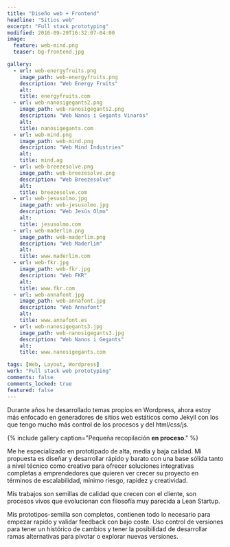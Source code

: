 ```yaml
---
title: "Diseño web + Frontend"
headline: "Sitios web"
excerpt: "Full stack prototyping"
modified: 2016-09-29T16:32:07-04:00
image:
  feature: web-mind.png
  teaser: bg-frontend.jpg

gallery:
  - url: web-energyfruits.png
    image_path: web-energyfruits.png
    description: "Web Energy Fruits"
    alt:
    title: energyfruits.com
  - url: web-nanosigegants2.png
    image_path: web-nanosigegants2.png
    description: "Web Nanos i Gegants Vinaròs"
    alt:
    title: nanosigegants.com
  - url: web-mind.png
    image_path: web-mind.png
    description: "Web Mind Industries"
    alt:
    title: mind.ag
  - url: web-breezesolve.png
    image_path: web-breezesolve.png
    description: "Web Breezesolve"
    alt:
    title: breezesolve.com
  - url: web-jesusolmo.jpg
    image_path: web-jesusolmo.jpg
    description: "Web Jesús Olmo"
    alt:
    title: jesusolmo.com
  - url: web-maderlim.png
    image_path: web-maderlim.png
    description: "Web Maderlim"
    alt:
    title: www.maderlim.com
  - url: web-fkr.jpg
    image_path: web-fkr.jpg
    description: "Web FKR"
    alt:
    title: www.fkr.com
  - url: web-annafont.jpg
    image_path: web-annafont.jpg
    description: "Web Annafont"
    alt:
    title: www.annafont.es
  - url: web-nanosigegants3.jpg
    image_path: web-nanosigegants3.jpg
    description: "Web Nanos i Gegants"
    alt:
    title: www.nanosigegants.com

tags: [Web, Layout, Wordpress]
work: "Full stack web prototyping"
comments: false
comments_locked: true
featured: false
---
```


Durante años he desarrollado temas propios en Wordpress, ahora estoy más enfocado en generadores de sitios web estáticos como Jekyll con los que tengo mucho más control de los procesos y del html/css/js.

{% include gallery caption="Pequeña recopilación **en proceso**." %}

Me he especializado en prototipado de alta, media y baja calidad. Mi propuesta es diseñar y desarrollar rápido y barato con una base sólida tanto a nivel técnico como creativo para ofrecer soluciones integrativas completas a emprendedores que quieren ver crecer su proyecto en términos de escalabilidad, mínimo riesgo, rapidez y creatividad.

Mis trabajos son semillas de calidad que crecen con el cliente, son procesos vivos que evolucionan con filosofía muy parecida a Lean Startup.

Mis prototipos-semilla son completos, contienen todo lo necesario para empezar rapido y validar feedback con bajo coste. Uso control de versiones para tener un histórico de cambios y tener la posibilidad de desarrollar ramas alternativas para pivotar o explorar nuevas versiones.
